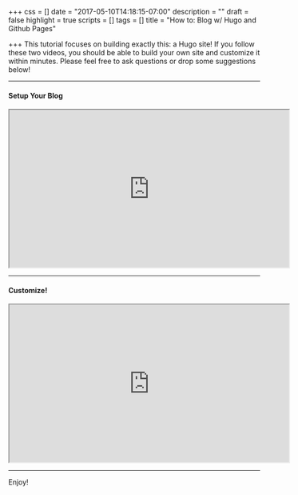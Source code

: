+++
css = []
date = "2017-05-10T14:18:15-07:00"
description = ""
draft = false
highlight = true
scripts = []
tags = []
title = "How to: Blog w/ Hugo and Github Pages"

+++
This tutorial focuses on building exactly this: a Hugo site! If you follow these two videos,
you should be able to build your own site and customize it within minutes. Please feel free
to ask questions or drop some suggestions below!

<hr>
<h4 id="setup">Setup Your Blog</h4>

<div class="scroll-wrapper"><iframe width="560" height="315"
src="https://www.youtube.com/embed/oUjk6wpJn7I" allowfullscreen></iframe></div>

<hr>
<h4 id="setup">Customize!</h4>

<div class="scroll-wrapper"><iframe width="560" height="315" src="https://www.youtube.com/embed/4W9sVoVYMLo" allowfullscreen></iframe></div>

<hr>
Enjoy!
